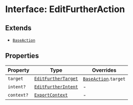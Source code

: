 # Interface: EditFurtherAction

## Extends

- [`BaseAction`](../../export-config-types/interfaces/base-action.md)

## Properties

| Property | Type | Overrides |
| ------ | ------ | ------ |
| `target` | [`EditFurtherTarget`](../../export-config-types/enumerations/edit-further-target.md) | [`BaseAction`](../../export-config-types/interfaces/base-action.md).`target` |
| `intent?` | [`EditFurtherIntent`](../../export-config-types/enumerations/edit-further-intent.md) | - |
| `context?` | [`ExportContext`](../../export-config-types/type-aliases/export-context.md) | - |
